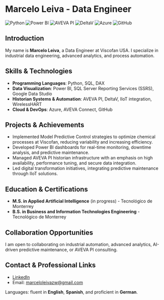 # Marcelo Leiva - Data Engineer

![Python](https://img.shields.io/badge/Python-3776AB?logo=python&logoColor=white)
![Power BI](https://img.shields.io/badge/Power%20BI-F2C811?logo=powerbi&logoColor=black)
![AVEVA PI](https://img.shields.io/badge/AVEVA%20PI-452170?logo=aveva&logoColor=white)
![DeltaV](https://img.shields.io/badge/DeltaV-005AA1?logoColor=white)
![Azure](https://img.shields.io/badge/Azure-0089D6?logo=microsoftazure&logoColor=white)
![GitHub](https://img.shields.io/badge/GitHub-181717?logo=github&logoColor=white)

## Introduction

My name is **Marcelo Leiva**, a Data Engineer at Viscofan USA. I specialize in industrial data engineering, advanced analytics, and process automation.

## Skills & Technologies

- **Programming Languages**: Python, SQL, DAX
- **Data Visualization**: Power BI, SQL Server Reporting Services (SSRS), Google Data Studio
- **Historian Systems & Automation**: AVEVA PI, DeltaV, IIoT integration, WirelessHART
- **Cloud & DevOps**: Azure, AVEVA Connect, GitHub

## Projects & Achievements

- Implemented Model Predictive Control strategies to optimize chemical processes at Viscofan, reducing variability and increasing efficiency.
- Developed Power BI dashboards for real-time monitoring, downtime analysis, and predictive maintenance.
- Managed AVEVA PI historian infrastructure with an emphasis on high availability, performance tuning, and secure data integration.
- Led digital transformation initiatives, integrating predictive maintenance through IIoT solutions.

## Education & Certifications

- **M.S. in Applied Artificial Intelligence** (in progress) - Tecnológico de Monterrey
- **B.S. in Business and Information Technologies Engineering** - Tecnológico de Monterrey

## Collaboration Opportunities

I am open to collaborating on industrial automation, advanced analytics, AI-driven predictive maintenance, or AVEVA PI consulting.

## Contact & Professional Links

- [LinkedIn](https://www.linkedin.com/in/cmlz/)
- Email: marceloleivazw@gmail.com

Languages: fluent in **English**, **Spanish**, and proficient in **German**.

